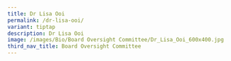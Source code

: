 ```yaml
---
title: Dr Lisa Ooi
permalink: /dr-lisa-ooi/
variant: tiptap
description: Dr Lisa Ooi
image: /images/Bio/Board Oversight Committee/Dr_Lisa_Ooi_600x400.jpg
third_nav_title: Board Oversight Committee
---
```

